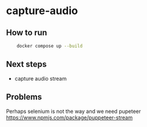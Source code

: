 # capture-audio

## How to run

```sh
    docker compose up --build
```

## Next steps

- capture audio stream

## Problems

Perhaps selenium is not the way and we need pupeteer 
https://www.npmjs.com/package/puppeteer-stream
